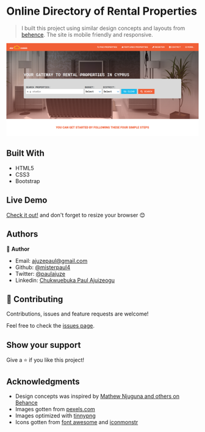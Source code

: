 # Online Directory of Rental Properties

> I built this project using similar design concepts and layouts from [behence](https://www.behance.net/gallery/25563385/PatashuleKE). The site is mobile friendly and responsive.

![screenshot](./img/screenshot.png)

## Built With

- HTML5
- CSS3
- Bootstrap

## Live Demo

[Check it out!](https://property-rental-by-paul.netlify.app/) and don't forget to resize your browser :blush:

## Authors

👤 **Author**

- Email: [ajuzepaul@gmail.com](ajuzepaul@gmail.com)
- Github: [@misterpaul4](https://github.com/misterpaul4)
- Twitter: [@paulajuze](https://twitter.com/paulajuze)
- Linkedin: [Chukwuebuka Paul Ajuizeogu](https://www.linkedin.com/in/chukwuebuka-paul-ajuizeogu/)

## 🤝 Contributing

Contributions, issues and feature requests are welcome!

Feel free to check the [issues page](issues/).

## Show your support

Give a ⭐️ if you like this project!

## Acknowledgments

- Design concepts was inspired by [Mathew Njuguna and others on Behance](https://www.behance.net/gallery/25563385/PatashuleKE)
- Images gotten from [pexels.com](https://www.pexels.com/)
- Images optimized with [tinnypng](https://tinypng.com/)
- Icons gotten from [font awesome](https://fontawesome.com/) and [iconmonstr](https://iconmonstr.com/)
